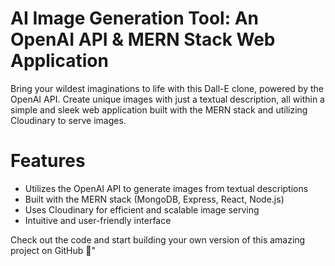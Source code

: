 # AI Image Generation Tool: An OpenAI API & MERN Stack Web Application
Bring your wildest imaginations to life with this Dall-E clone, powered by the OpenAI API. Create unique images with just a textual description, all within a simple and sleek web application built with the MERN stack and utilizing Cloudinary to serve images.

# Features
 - Utilizes the OpenAI API to generate images from textual descriptions
 - Built with the MERN stack (MongoDB, Express, React, Node.js)
 - Uses Cloudinary for efficient and scalable image serving
 - Intuitive and user-friendly interface

Check out the code and start building your own version of this amazing project on GitHub 🚀"